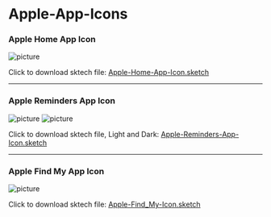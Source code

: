 # Apple-App-Icons

### Apple Home App Icon

![picture](https://cdn.dribbble.com/users/4311202/screenshots/10285104/media/62e05fe6ea69d62ac01bdd36af516f7b.jpg)

Click to download sktech file: [Apple-Home-App-Icon.sketch](https://github.com/aroundsketch/Apple-App-Icons/raw/master/Apple-Home-App-Icon.sketch)

---

### Apple Reminders App Icon

![picture](https://cdn.dribbble.com/users/4311202/screenshots/10343311/media/7e2db41e078fc0ba215b868f958eee8d.jpg)
![picture](https://cdn.dribbble.com/users/4311202/screenshots/10344054/media/9eaaf68eeb893c150a09c92bff302f19.jpg) 

Click to download sktech file, Light and Dark: [Apple-Reminders-App-Icon.sketch](https://github.com/aroundsketch/Apple-App-Icons/raw/master/Apple-Reminders-App-Icon.sketch)

---

### Apple **Find My** App Icon

![picture](https://camo.githubusercontent.com/4e9eba47892b6aa633dc6206457631a933bfa2c9/68747470733a2f2f63646e2e6472696262626c652e636f6d2f75736572732f343331313230322f73637265656e73686f74732f31303438303139342f6d656469612f61376631643934663062633861303637336462366137623164353133656437372e6a7067)

Click to download sktech file: [Apple-Find_My-Icon.sketch](https://github.com/aroundsketch/Apple-App-Icons/raw/master/Apple-Find_My-Icon.sketch)
